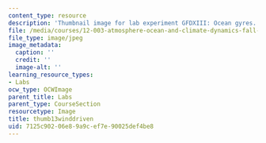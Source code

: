 ```yaml
---
content_type: resource
description: 'Thumbnail image for lab experiment GFDXIII: Ocean gyres.'
file: /media/courses/12-003-atmosphere-ocean-and-climate-dynamics-fall-2008/7125c90206e89a9cef7e90025def4be8_thumb13winddriven.jpg
file_type: image/jpeg
image_metadata:
  caption: ''
  credit: ''
  image-alt: ''
learning_resource_types:
- Labs
ocw_type: OCWImage
parent_title: Labs
parent_type: CourseSection
resourcetype: Image
title: thumb13winddriven
uid: 7125c902-06e8-9a9c-ef7e-90025def4be8
---
```

